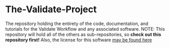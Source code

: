 # The-Validate-Project
The repository holding the entirety of the code, documentation, and tutorials for the Validate Workflow and any associated software.
NOTE: This repository will hold all of the others as sub-repositories, so **check out this repository first!**
Also, the license for this software [may be found here](Project-Overview/LICENSE.md)
